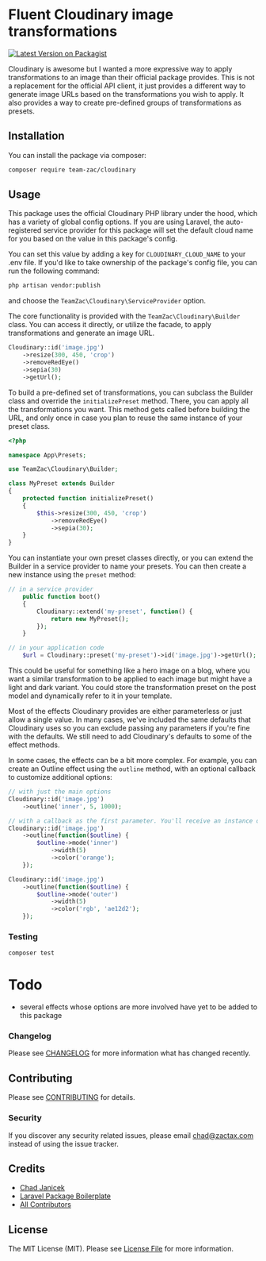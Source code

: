 # Fluent Cloudinary image transformations

[![Latest Version on Packagist](https://img.shields.io/packagist/v/team-zac/cloudinary.svg?style=flat-square)](https://packagist.org/packages/team-zac/cloudinary)

Cloudinary is awesome but I wanted a more expressive way to apply transformations to an image than their official package provides. This is not a replacement for the official API client, it just provides a different way to generate image URLs based on the transformations you wish to apply. It also provides a way to create pre-defined groups of transformations as presets.

## Installation

You can install the package via composer:

```bash
composer require team-zac/cloudinary
```

## Usage

This package uses the official Cloudinary PHP library under the hood, which has a variety of global config options. If you are using Laravel, the auto-registered service provider for this package will set the default cloud name for you based on the value in this package's config.

You can set this value by adding a key for `CLOUDINARY_CLOUD_NAME` to your .env file. If you'd like to take ownership of the package's config file, you can run the following command:

```bash
php artisan vendor:publish
```

and choose the `TeamZac\Cloudinary\ServiceProvider` option.

The core functionality is provided with the `TeamZac\Cloudinary\Builder` class. You can access it directly, or utilize the facade, to apply transformations and generate an image URL.

``` php
Cloudinary::id('image.jpg')
	->resize(300, 450, 'crop')
	->removeRedEye()
	->sepia(30)
	->getUrl();
```

To build a pre-defined set of transformations, you can subclass the Builder class and override the `initializePreset` method. There, you can apply all the transformations you want. This method gets called before building the URL, and only once in case you plan to reuse the same instance of your preset class.

``` php
<?php

namespace App\Presets;

use TeamZac\Cloudinary\Builder;

class MyPreset extends Builder 
{
	protected function initializePreset()
	{
		$this->resize(300, 450, 'crop')
			->removeRedEye()
			->sepia(30);
	}	
}

```

You can instantiate your own preset classes directly, or you can extend the Builder in a service provider to name your presets. You can then create a new instance using the `preset` method:

```php
// in a service provider
	public function boot() 
	{
		Cloudinary::extend('my-preset', function() {
			return new MyPreset();
		});
	}

// in your application code
	$url = Cloudinary::preset('my-preset')->id('image.jpg')->getUrl();
```

This could be useful for something like a hero image on a blog, where you want a similar transformation to be applied to each image but might have a light and dark variant. You could store the transformation preset on the post model and dynamically refer to it in your template.

Most of the effects Cloudinary provides are either parameterless or just allow a single value. In many cases, we've included the same defaults that Cloudinary uses so you can exclude passing any parameters if you're fine with the defaults. We still need to add Cloudinary's defaults to some of the effect methods.

In some cases, the effects can be a bit more complex. For example, you can create an Outline effect using the `outline` method, with an optional callback to customize additional options:

```php
// with just the main options
Cloudinary::id('image.jpg')
	->outline('inner', 5, 1000);

// with a callback as the first parameter. You'll receive an instance of TeamZac\Cloudinary\Transformations\PendingOutline
Cloudinary::id('image.jpg')
	->outline(function($outline) {
		$outline->mode('inner')
			->width(5)
			->color('orange');
	});

Cloudinary::id('image.jpg')
	->outline(function($outline) {
		$outline->mode('outer')
			->width(5)
			->color('rgb', 'ae12d2');
	});

```

### Testing

``` bash
composer test
```


# Todo

- several effects whose options are more involved have yet to be added to this package

### Changelog

Please see [CHANGELOG](CHANGELOG.md) for more information what has changed recently.

## Contributing

Please see [CONTRIBUTING](CONTRIBUTING.md) for details.

### Security

If you discover any security related issues, please email chad@zactax.com instead of using the issue tracker.

## Credits

- [Chad Janicek](https://github.com/team-zac)
- [Laravel Package Boilerplate](https://laravelpackageboilerplate.com)
- [All Contributors](../../contributors)

## License

The MIT License (MIT). Please see [License File](LICENSE.md) for more information.
